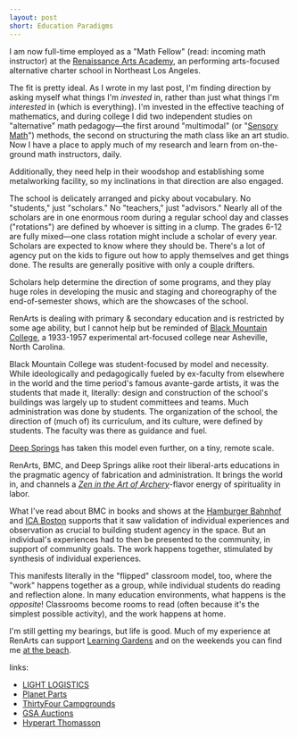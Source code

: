 ```yaml
---
layout: post
short: Education Paradigms
---
```


I am now full-time employed as a "Math Fellow" (read: incoming math instructor) at the [Renaissance Arts Academy](https://www.renarts.org/), an performing arts-focused alternative charter school in Northeast Los Angeles. 

The fit is pretty ideal. As I wrote in my last post, I'm finding direction by asking myself what things I'm _invested_ in, rather than just what things I'm _interested_ in (which is everything). I'm invested in the effective teaching of mathematics, and during college I did two independent studies on "alternative" math pedagogy—the first around "multimodal" (or "[Sensory Math](https://www.are.na/lukas-wp/sensory-math--2)") methods, the second on structuring the math class like an art studio. Now I have a place to apply much of my research and learn from on-the-ground math instructors, daily. 

Additionally, they need help in their woodshop and establishing some metalworking facility, so my inclinations in that direction are also engaged. 

The school is delicately arranged and picky about vocabulary. No "students," just "scholars." No "teachers," just "advisors." Nearly all of the scholars are in one enormous room during a regular school day and classes ("rotations") are defined by whoever is sitting in a clump. The grades 6-12 are fully mixed—one class rotation might include a scholar of every year. Scholars are expected to know where they should be. There's a lot of agency put on the kids to figure out how to apply themselves and get things done. The results are generally positive with only a couple drifters. 

Scholars help determine the direction of some programs, and they play huge roles in developing the music and staging and choreography of the end-of-semester shows, which are the showcases of the school. 

RenArts is dealing with primary & secondary education and is restricted by some age ability, but I cannot help but be reminded of [Black Mountain College](https://www.are.na/lukas-wp/black-mountain-college--2), a 1933-1957 experimental art-focused college near Asheville, North Carolina. 

Black Mountain College was student-focused by model and necessity. While ideologically and pedagogically fueled by ex-faculty from elsewhere in the world and the time period's famous avante-garde artists, it was the students that made it, literally: design and construction of the school's buildings was largely up to student committees and teams. Much administration was done by students. The organization of the school, the direction of (much of) its curriculum, and its culture, were defined by students. The faculty was there as guidance and fuel. 

[Deep Springs](http://www.deepsprings.edu/) has taken this model even further, on a tiny, remote scale.

RenArts, BMC, and Deep Springs alike root their liberal-arts educations in the pragmatic agency of fabrication and administration. It brings the world in, and channels a _[Zen in the Art of Archery](https://en.wikipedia.org/wiki/Zen_in_the_Art_of_Archery)_-flavor energy of spirituality in labor. 

What I've read about BMC in books and shows at the [Hamburger Bahnhof](https://www.nytimes.com/2015/03/19/arts/artsspecial/in-the-spirit-of-black-mountain-college-an-avant-garde-incubator.html) and [ICA Boston](https://www.nytimes.com/2015/12/18/arts/design/the-short-life-and-long-legacy-of-black-mountain-college.html) supports that it saw validation of individual experiences and observation as crucial to building student agency in the space. But an individual's experiences had to then be presented to the community, in support of community goals. The work happens together, stimulated by synthesis of individual experiences. 

This manifests literally in the "flipped" classroom model, too, where the "work" happens together as a group, while individual students do reading and reflection alone. In many education environments, what happens is the _opposite_! Classrooms become rooms to read (often because it's the simplest possible activity), and the work happens at home. 

I'm still getting my bearings, but life is good. Much of my experience at RenArts can support [Learning Gardens](http://learning-gardens.co/) and on the weekends you can find me [at the beach](https://www.instagram.com/p/BVnFeeBFgjP/?taken-by=moon_as_a_skull). 

links: 
* [LIGHT LOGISTICS](http://displaydistribute.com/haukun/)
* [Planet Parts](https://planet.parts/)
* [ThirtyFour Campgrounds](https://hyperallergic.com/384309/thirtyfour-campgrounds-martin-hogue/)
* [GSA Auctions](https://gsaauctions.gov/gsaauctions/gsaauctions/)
* [Hyperart Thomasson](https://en.wikipedia.org/wiki/Hyperart_Thomasson)
